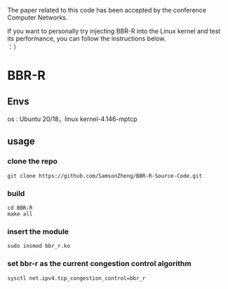 The paper related to this code has been accepted by the conference Computer Networks.  

If you want to personally try injecting BBR-R into the Linux kernel and test its performance, you can follow the instructions below.  
：）

# BBR-R
## Envs
os : Ubuntu 20/18，linux kernel-4.146-mptcp

## usage

### clone the repo
```
git clone https://github.com/SamsonZheng/BBR-R-Source-Code.git
```

### build
```
cd BBR-R
make all
```

### insert the module
```
sudo insmod bbr_r.ko
```

### set bbr-r as the current congestion control algorithm
```
sysctl net.ipv4.tcp_congestion_control=bbr_r
```
